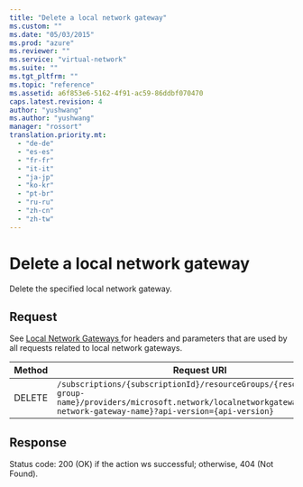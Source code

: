 ```yaml
---
title: "Delete a local network gateway"
ms.custom: ""
ms.date: "05/03/2015"
ms.prod: "azure"
ms.reviewer: ""
ms.service: "virtual-network"
ms.suite: ""
ms.tgt_pltfrm: ""
ms.topic: "reference"
ms.assetid: a6f853e6-5162-4f91-ac59-86ddbf070470
caps.latest.revision: 4
author: "yushwang"
ms.author: "yushwang"
manager: "rossort"
translation.priority.mt: 
  - "de-de"
  - "es-es"
  - "fr-fr"
  - "it-it"
  - "ja-jp"
  - "ko-kr"
  - "pt-br"
  - "ru-ru"
  - "zh-cn"
  - "zh-tw"
---
```

# Delete a local network gateway
Delete the specified local network gateway.  
  
## Request  
 See [Local Network Gateways ](local-network-gateways.md) for headers and parameters that are used by all requests related to local network gateways.  
  
|Method|Request URI|  
|------------|-----------------|  
|DELETE|`/subscriptions/{subscriptionId}/resourceGroups/{resource-group-name}/providers/microsoft.network/localnetworkgateways/{local-network-gateway-name}?api-version={api-version}`|  
  
## Response  
  
 Status code: 200 (OK) if the action ws successful; otherwise, 404 (Not Found).
